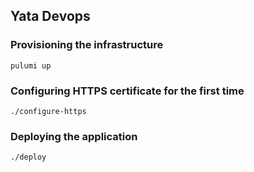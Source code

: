 ## Yata Devops

### Provisioning the infrastructure
```
pulumi up
```

### Configuring HTTPS certificate for the first time
```
./configure-https
```

### Deploying the application
```
./deploy
```
